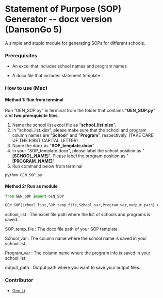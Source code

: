 # Statement of Purpose (SOP) Generator -- docx version (DansonGo 5)

A simple and stupid module for generating SOPs for different schools.



### Prerequisites

* An excel that includes school names and program names

* A docx file that includes statement template



### How to use (Mac)

#### Method 1: Run from terminal

Run "GEN_SOP.py" in terminal from the folder that contains "**GEN_SOP.py**" and **two prerequisite files**.

1. Name the school list excel file as "**school_list.xlsx**". 
2. In "school_list.xlsx", please make sure that the school and program column names are "**School**" and "**Program**", respectively. (TAKE CARE OF THE FIRST CAPITAL LETTER)
3. Name the docx as "**SOP_template.docx**"
4. In your "SOP_template.docx", please label the school position as "**[SCHOOL_NAME]**". Please label the program position as "**[PROGRAM_NAME]**" 
5. Run command below from terminal

```python
python GEN_SOP.py
```





#### Method 2: Run as module

```python
from GEN_SOP import GEN_SOP

GEN_SOP(school_list,SOP_temp_file,School_var,Program_var,output_path).gen_sop()
```

school_list : The excel file path where the list of schools and programs is saved.

SOP_temp_file : The docx file path of your SOP template.

School_var : The column name where the school name is saved in your school list.

Program_var : The column name where the program info is saved in your school list.

output_path : Output path where you want to save your output files.





### Contributor

* [Gen Li](https://www.gen-li.com)